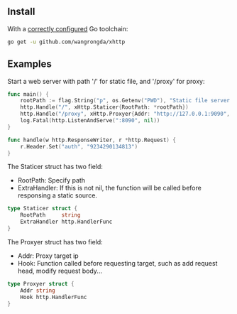 
## Install

With a [correctly configured](https://golang.org/doc/install#testing) Go toolchain:

```sh
go get -u github.com/wangrongda/xhttp
```

## Examples

Start a web server with path '/' for static file, and '/proxy' for proxy:

```go
func main() {
	rootPath := flag.String("p", os.Getenv("PWD"), "Static file server path")
	http.Handle("/", xHttp.Staticer{RootPath: *rootPath})
	http.Handle("/proxy", xHttp.Proxyer{Addr: "http://127.0.0.1:9090", Hook: http.HandlerFunc(handle)})
	log.Fatal(http.ListenAndServe(":8090", nil))
}

func handle(w http.ResponseWriter, r *http.Request) {
	r.Header.Set("auth", "9234290134813")
}
```

The Staticer struct has two field:
* RootPath: Specify path
* ExtraHandler: If this is not nil, the function will be called before responsing a static source.

```go
type Staticer struct {
	RootPath     string
	ExtraHandler http.HandlerFunc
}
```

The Proxyer struct has two field: 
* Addr: Proxy target ip
* Hook: Function called before requesting target, such as add request head, modify request body...

```go
type Proxyer struct {
	Addr string
	Hook http.HandlerFunc
}
```
